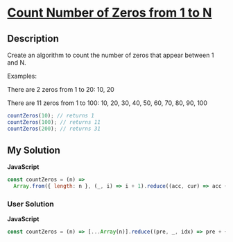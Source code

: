 # [Count Number of Zeros from 1 to N](https://www.codewars.com/kata/557cffec8c3e8e55cc00010f)

## Description

Create an algorithm to count the number of zeros that appear between 1 and N.

Examples:

There are 2 zeros from 1 to 20: 10, 20

There are 11 zeros from 1 to 100: 10, 20, 30, 40, 50, 60, 70, 80, 90, 100

```js
countZeros(10); // returns 1
countZeros(100); // returns 11
countZeros(200); // returns 31
```

## My Solution

**JavaScript**

```js
const countZeros = (n) =>
  Array.from({ length: n }, (_, i) => i + 1).reduce((acc, cur) => acc + (`${cur}`.match(/0/g) || []).length, 0);
```

### User Solution

**JavaScript**

```js
const countZeros = (n) => [...Array(n)].reduce((pre, _, idx) => pre + ++idx, ``).replace(/[^0]/g, ``).length;
```
